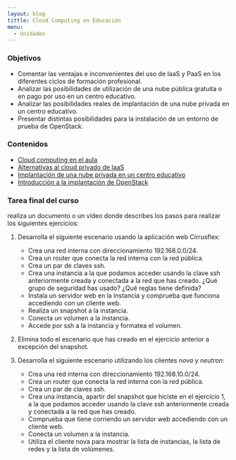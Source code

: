 ```yaml
---
layout: blog
tittle: Cloud Computing en Educación	
menu:
  - Unidades
---
```


### Objetivos

* Comentar las ventajas e inconvenientes del uso de IaaS y PaaS en los
  diferentes ciclos de formación profesional.
* Analizar las posibilidades de utilización de una nube pública gratuita o en
  pago por uso en un centro educativo.
* Analizar las posibilidades reales de implantación de una nube privada en un
  centro educativo.
* Presentar distintas posibilidades para la instalación de un entorno
  de prueba de OpenStack.

### Contenidos

* [Cloud computing en el aula](presentacion_cloud_aula.html)
* [Alternativas al cloud privado de IaaS](presentacion_iaas_publico)
* [Implantación de una nube privada en un centro educativo](presentacion_implantacion.html)
* [Introducción a la implantación de OpenStack](presentacion_instalacion_openstack.html)

### Tarea final del curso

realiza un documento o un vídeo donde describes los pasos para realizar los siguientes ejercicios:

1. Desarrolla el siguiente escenario usando la aplicación web Cirrusflex:

	* Crea una red interna con direccionamiento 192.168.0.0/24.
	* Crea un router que conecta la red interna con la red pública.
	* Crea un par de claves ssh.
	* Crea una instancia a la que podamos acceder usando la clave ssh anteriormente creada y conectada a la red que has creado. ¿Qué grupo de seguridad has usado? ¿Qué reglas tiene definida?
	* Instala un servidor web en la instancia y comprueba que funciona accediendo con un cliente web. 
	* Realiza un snapshot a la instancia.
	* Conecta un volumen a la instancia.
	* Accede por ssh a la instancia y formatea el volumen.

2. Elimina todo el escenario que has creado en el ejercicio anterior a excepción del snapshot.

3. Desarrolla el siguiente escenario utilizando los clientes *nova* y *neutron*:

	* Crea una red interna con direccionamiento 192.168.10.0/24.
	* Crea un router que conecta la red interna con la red pública.
	* Crea un par de claves ssh.
	* Crea una instancia, apartir del snapshot que hiciste en el ejercicio 1, a la que podamos acceder usando la clave ssh anteriormente creada y conectada a la red que has creado.
	* Comprueba que tiene corriendo un servidor web accediendo con un cliente web. 
	* Conecta un volumen a la instancia.
	* Utiliza el cliente nova para mostrar la lista de instancias, la lista de redes y la lista de volúmenes.

